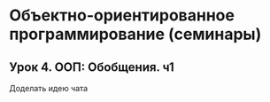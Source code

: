# Объектно-ориентированное программирование (семинары)

## Урок 4. ООП: Обобщения. ч1

Доделать идею чата
